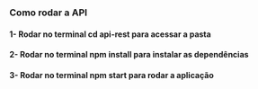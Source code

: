 ### Como rodar a API

#### 1- Rodar no terminal cd api-rest para acessar a pasta

#### 2- Rodar no terminal npm install para instalar as dependências

#### 3- Rodar no terminal npm start para rodar a aplicação
